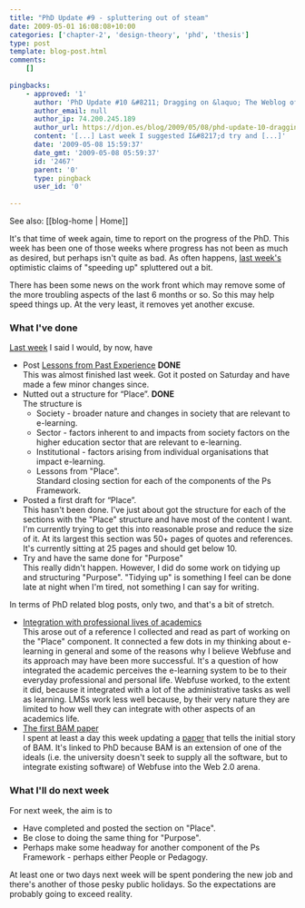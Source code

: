 ```yaml
---
title: "PhD Update #9 - spluttering out of steam"
date: 2009-05-01 16:08:08+10:00
categories: ['chapter-2', 'design-theory', 'phd', 'thesis']
type: post
template: blog-post.html
comments:
    []
    
pingbacks:
    - approved: '1'
      author: 'PhD Update #10 &#8211; Dragging on &laquo; The Weblog of (a) David Jones'
      author_email: null
      author_ip: 74.200.245.189
      author_url: https://djon.es/blog/2009/05/08/phd-update-10-dragging-on/
      content: '[...] Last week I suggested I&#8217;d try and [...]'
      date: '2009-05-08 15:59:37'
      date_gmt: '2009-05-08 05:59:37'
      id: '2467'
      parent: '0'
      type: pingback
      user_id: '0'
    
---
```


See also: [[blog-home | Home]]

It's that time of week again, time to report on the progress of the PhD. This week has been one of those weeks where progress has not been as much as desired, but perhaps isn't quite as bad. As often happens, [last week's](/blog2/2009/04/24/phd-update-8-steaming-ahead/) optimistic claims of "speeding up" spluttered out a bit.

There has been some news on the work front which may remove some of the more troubling aspects of the last 6 months or so. So this may help speed things up. At the very least, it removes yet another excuse.

### What I've done

[Last week](/blog2/2009/04/24/phd-update-8-steaming-ahead/) I said I would, by now, have

- Post [Lessons from Past Experience](/blog2/2009/04/25/lessons-for-e-learning/) **DONE**  
    This was almost finished last week. Got it posted on Saturday and have made a few minor changes since.
- Nutted out a structure for “Place”. **DONE**  
    The structure is
    - Society - broader nature and changes in society that are relevant to e-learning.
    - Sector - factors inherent to and impacts from society factors on the higher education sector that are relevant to e-learning.
    - Institutional - factors arising from individual organisations that impact e-learning.
    - Lessons from "Place".  
        Standard closing section for each of the components of the Ps Framework.
- Posted a first draft for “Place”.  
    This hasn't been done. I've just about got the structure for each of the sections with the "Place" structure and have most of the content I want. I'm currently trying to get this into reasonable prose and reduce the size of it. At its largest this section was 50+ pages of quotes and references. It's currently sitting at 25 pages and should get below 10.
- Try and have the same done for "Purpose"  
    This really didn't happen. However, I did do some work on tidying up and structuring "Purpose". "Tidying up" is something I feel can be done late at night when I'm tired, not something I can say for writing.

In terms of PhD related blog posts, only two, and that's a bit of stretch.

- [Integration with professional lives of academics](/blog2/2009/04/29/integration-with-professional-lives-of-academics-why-industrial-e-learning-fails-and-why-post-industrial-might-work/)  
    This arose out of a reference I collected and read as part of working on the "Place" component. It connected a few dots in my thinking about e-learning in general and some of the reasons why I believe Webfuse and its approach may have been more successful. It's a question of how integrated the academic perceives the e-learning system to be to their everyday professional and personal life. Webfuse worked, to the extent it did, because it integrated with a lot of the administrative tasks as well as learning. LMSs work less well because, by their very nature they are limited to how well they can integrate with other aspects of an academics life.
- [The first BAM paper](/blog2/2009/04/30/first-official-bam-paper-done/)  
    I spent at least a day this week updating a [paper](/blog2/publications/blog-aggregation-management-reducing-the-aggravation-of-managing-student-blogging/) that tells the initial story of BAM. It's linked to PhD because BAM is an extension of one of the ideals (i.e. the university doesn't seek to supply all the software, but to integrate existing software) of Webfuse into the Web 2.0 arena.

### What I'll do next week

For next week, the aim is to

- Have completed and posted the section on "Place".
- Be close to doing the same thing for "Purpose".
- Perhaps make some headway for another component of the Ps Framework - perhaps either People or Pedagogy.

At least one or two days next week will be spent pondering the new job and there's another of those pesky public holidays. So the expectations are probably going to exceed reality.